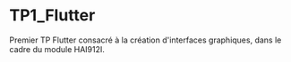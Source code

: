 # TP1_Flutter
Premier TP Flutter consacré à la création d'interfaces graphiques, dans le cadre du module HAI912I. 
